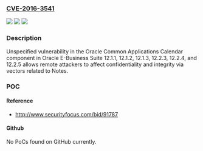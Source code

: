 ### [CVE-2016-3541](https://cve.mitre.org/cgi-bin/cvename.cgi?name=CVE-2016-3541)
![](https://img.shields.io/static/v1?label=Product&message=n%2Fa&color=blue)
![](https://img.shields.io/static/v1?label=Version&message=n%2Fa&color=blue)
![](https://img.shields.io/static/v1?label=Vulnerability&message=n%2Fa&color=brighgreen)

### Description

Unspecified vulnerability in the Oracle Common Applications Calendar component in Oracle E-Business Suite 12.1.1, 12.1.2, 12.1.3, 12.2.3, 12.2.4, and 12.2.5 allows remote attackers to affect confidentiality and integrity via vectors related to Notes.

### POC

#### Reference
- http://www.securityfocus.com/bid/91787

#### Github
No PoCs found on GitHub currently.

